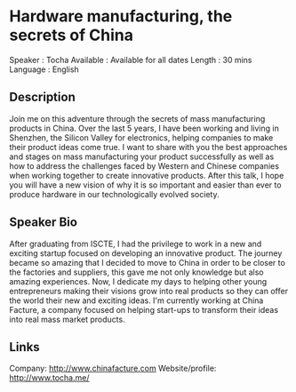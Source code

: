 Hardware manufacturing, the secrets of China
========================

Speaker   : Tocha
Available : Available for all dates
Length    : 30 mins
Language  : English

Description
-----------

Join me on this adventure through the secrets of mass manufacturing products in China. 
Over the last 5 years, I have been working and living in Shenzhen, the Silicon Valley for electronics, helping companies to make their product ideas come true. I want to share with you the best approaches and stages on mass manufacturing your product successfully as well as how to address the challenges faced by Western and Chinese companies when working together to create innovative products. 
After this talk, I hope you will have a new vision of why it is so important and easier than ever to produce hardware in our technologically evolved society.

Speaker Bio
-----------

After graduating from ISCTE, I had the privilege to work in a new and exciting startup focused on developing an innovative product. The journey became so amazing that I decided to move to China in order to be closer to the factories and suppliers, this gave me not only knowledge but also amazing experiences. Now, I dedicate my days to helping other young entrepreneurs making their visions grow into real products so they can offer the world their new and exciting ideas.
I'm currently working at China Facture, a company focused on helping start-ups to transform their ideas into real mass market products.

Links
-----

Company: http://www.chinafacture.com
Website/profile: http://www.tocha.me/
